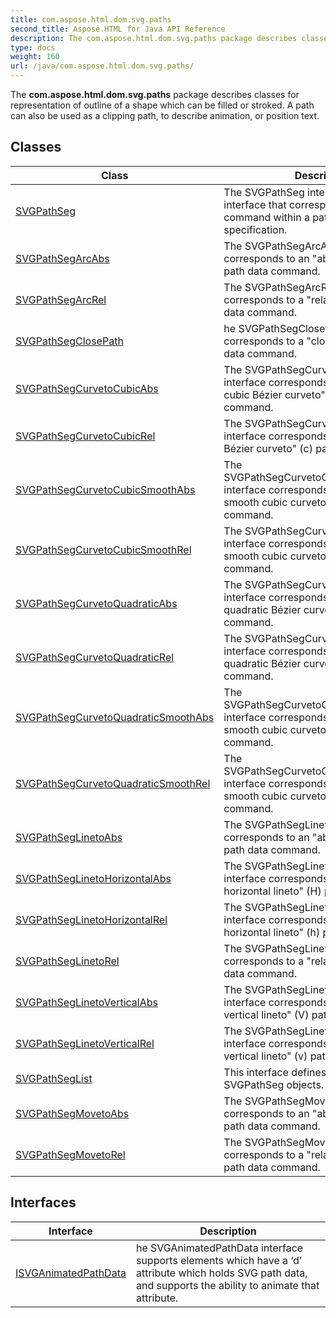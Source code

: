 ```yaml
---
title: com.aspose.html.dom.svg.paths
second_title: Aspose.HTML for Java API Reference
description: The com.aspose.html.dom.svg.paths package describes classes for representation of outline of a shape which can be filled or stroked. A path can also be used as a clipping path to describe animation or position text
type: docs
weight: 160
url: /java/com.aspose.html.dom.svg.paths/
---
```

The **com.aspose.html.dom.svg.paths** package describes classes for representation of outline of a shape which can be filled or stroked. A path can also be used as a clipping path, to describe animation, or position text.

## Classes

| Class | Description |
| --- | --- |
| [SVGPathSeg](./svgpathseg/) | The SVGPathSeg interface is a base interface that corresponds to a single command within a path data specification. |
| [SVGPathSegArcAbs](./svgpathsegarcabs/) | The SVGPathSegArcAbs interface corresponds to an "absolute arcto" (A) path data command. |
| [SVGPathSegArcRel](./svgpathsegarcrel/) | The SVGPathSegArcRel interface corresponds to a "relative arcto" (a) path data command. |
| [SVGPathSegClosePath](./svgpathsegclosepath/) | he SVGPathSegClosePath interface corresponds to a "closepath" (z) path data command. |
| [SVGPathSegCurvetoCubicAbs](./svgpathsegcurvetocubicabs/) | The SVGPathSegCurvetoCubicAbs interface corresponds to an "absolute cubic Bézier curveto" (C) path data command. |
| [SVGPathSegCurvetoCubicRel](./svgpathsegcurvetocubicrel/) | The SVGPathSegCurvetoCubicRel interface corresponds to a "relative cubic Bézier curveto" (c) path data command. |
| [SVGPathSegCurvetoCubicSmoothAbs](./svgpathsegcurvetocubicsmoothabs/) | The SVGPathSegCurvetoCubicSmoothAbs interface corresponds to an "absolute smooth cubic curveto" (S) path data command. |
| [SVGPathSegCurvetoCubicSmoothRel](./svgpathsegcurvetocubicsmoothrel/) | The SVGPathSegCurvetoCubicSmoothRel interface corresponds to a "relative smooth cubic curveto" (s) path data command. |
| [SVGPathSegCurvetoQuadraticAbs](./svgpathsegcurvetoquadraticabs/) | The SVGPathSegCurvetoQuadraticAbs interface corresponds to an "absolute quadratic Bézier curveto" (Q) path data command. |
| [SVGPathSegCurvetoQuadraticRel](./svgpathsegcurvetoquadraticrel/) | The SVGPathSegCurvetoQuadraticRel interface corresponds to a "relative quadratic Bézier curveto" (q) path data command. |
| [SVGPathSegCurvetoQuadraticSmoothAbs](./svgpathsegcurvetoquadraticsmoothabs/) | The SVGPathSegCurvetoQuadraticSmoothAbs interface corresponds to an "absolute smooth cubic curveto" (T) path data command. |
| [SVGPathSegCurvetoQuadraticSmoothRel](./svgpathsegcurvetoquadraticsmoothrel/) | The SVGPathSegCurvetoQuadraticSmoothRel interface corresponds to a "relative smooth cubic curveto" (t) path data command. |
| [SVGPathSegLinetoAbs](./svgpathseglinetoabs/) | The SVGPathSegLinetoAbs interface corresponds to an "absolute lineto" (L) path data command. |
| [SVGPathSegLinetoHorizontalAbs](./svgpathseglinetohorizontalabs/) | The SVGPathSegLinetoHorizontalAbs interface corresponds to an "absolute horizontal lineto" (H) path data command. |
| [SVGPathSegLinetoHorizontalRel](./svgpathseglinetohorizontalrel/) | The SVGPathSegLinetoHorizontalRel interface corresponds to a "relative horizontal lineto" (h) path data command. |
| [SVGPathSegLinetoRel](./svgpathseglinetorel/) | The SVGPathSegLinetoRel interface corresponds to a "relative lineto" (l) path data command. |
| [SVGPathSegLinetoVerticalAbs](./svgpathseglinetoverticalabs/) | The SVGPathSegLinetoVerticalAbs interface corresponds to an "absolute vertical lineto" (V) path data command. |
| [SVGPathSegLinetoVerticalRel](./svgpathseglinetoverticalrel/) | The SVGPathSegLinetoVerticalRel interface corresponds to a "relative vertical lineto" (v) path data command. |
| [SVGPathSegList](./svgpathseglist/) | This interface defines a list of SVGPathSeg objects. |
| [SVGPathSegMovetoAbs](./svgpathsegmovetoabs/) | The SVGPathSegMovetoAbs interface corresponds to an "absolute moveto" (M) path data command. |
| [SVGPathSegMovetoRel](./svgpathsegmovetorel/) | The SVGPathSegMovetoRel interface corresponds to a "relative moveto" (m) path data command. |
## Interfaces

| Interface | Description |
| --- | --- |
| [ISVGAnimatedPathData](./isvganimatedpathdata/) | he SVGAnimatedPathData interface supports elements which have a ‘d’ attribute which holds SVG path data, and supports the ability to animate that attribute. |
